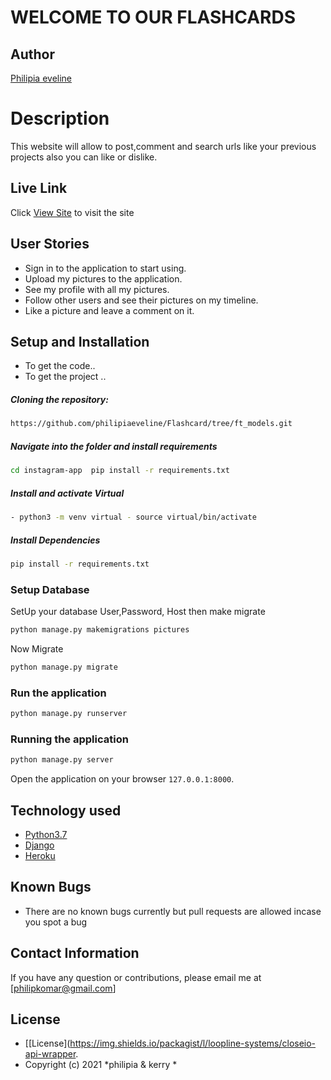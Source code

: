 # WELCOME TO OUR FLASHCARDS
## Author  
[Philipia eveline](https://github.com/philipiaeveline/Flashcard/tree/ft_models)  
  
# Description  
This website will allow to post,comment and search urls like your previous projects also you can like or dislike.
##  Live Link  
 Click [View Site]()  to visit the site
 
## User Stories
* Sign in to the application to start using.
* Upload my pictures to the application.
* See my profile with all my pictures.
* Follow other users and see their pictures on my timeline.
* Like a picture and leave a comment on it.
## Setup and Installation  
* To get the code..  
* To get the project ..
##### Cloning the repository:  
 ```bash 
https://github.com/philipiaeveline/Flashcard/tree/ft_models.git 
```
##### Navigate into the folder and install requirements  
 ```bash 
cd instagram-app  pip install -r requirements.txt 
```
##### Install and activate Virtual  
 ```bash 
- python3 -m venv virtual - source virtual/bin/activate  
```  
##### Install Dependencies  
 ```bash 
 pip install -r requirements.txt 
```  
 ### Setup Database  
  SetUp your database User,Password, Host then make migrate  
 ```bash 
python manage.py makemigrations pictures 
 ``` 
 Now Migrate  
 ```bash 
 python manage.py migrate 
```
### Run the application  
 ```bash 
 python manage.py runserver 
``` 
### Running the application  
 ```bash 
 python manage.py server 
```
 
Open the application on your browser `127.0.0.1:8000`.  
  
  
## Technology used  
  
* [Python3.7](https://www.python.org/)  
* [Django ](https://docs.djangoproject.com/en/3.1.5/)  
* [Heroku](https://heroku.com) 
  
## Known Bugs  
* There are no known bugs currently but pull requests are allowed incase you spot a bug  
  
## Contact Information   
If you have any question or contributions, please email me at [philipkomar@gmail.com]  

## License 

* [[License](https://img.shields.io/packagist/l/loopline-systems/closeio-api-wrapper.
* Copyright (c) 2021  *philipia & kerry *